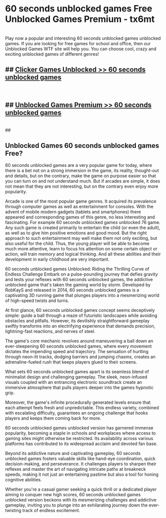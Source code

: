 # 60 seconds unblocked games  Free Unblocked Games Premium - tx6mt <br>
<br>
Play now a popular and interesting 60 seconds unblocked games unblocked games. If you are looking for free games for school and office, then our Unblocked Games WTF site will help you. You can choose cool, crazy and exciting unblocked games of different genres!


## ##  [Clicker Games Unblocked >> 60 seconds unblocked games](http://freeplayer.one?title=60_seconds_unblocked_games&ref=UGames)
  <br>

##  ## [Unblocked Games Premium >> 60 seconds unblocked games](http://freeplayer.one?title=60_seconds_unblocked_games&ref=UGames)
  <br>
  ##



## Unblocked Games 60 seconds unblocked games Free?

60 seconds unblocked games are a very popular game for today, where there is a bet not on a strong immersion in the game, its reality, thought-out and details, but on the contrary, make the game on purpose easier so that you can turn on and not understand much. But if arcades are simple, it does not mean that they are not interesting, but on the contrary even enjoy more popularity.

Arcade is one of the most popular game genres. It acquired its prevalence through computer games as well as entertainment for consoles. With the advent of mobile modern gadgets (tablets and smartphones) there appeared and corresponding games of this genre, no less interesting and fascinating. For example 60 seconds unblocked games unblocked 76 game. Any such game is created primarily to entertain the child (or even the adult), as well as to give him positive emotions and good mood. But the right approach to such entertainment may well make them not only exciting, but also useful for the child. Thus, the young player will be able to become much more attentive, learn to focus his attention on some certain object or action, will train memory and logical thinking. And all these abilities and their development in early childhood are very important.

60 seconds unblocked games Unblocked: Riding the Thrilling Curve of Endless Challenge
Embark on a pulse-pounding journey that defies gravity and tests your reflexes with 60 seconds unblocked games, the addictive unblocked game that's taken the gaming world by storm. Developed by RobKayS and released in 2014, 60 seconds unblocked games is a captivating 3D running game that plunges players into a mesmerizing world of high-speed twists and turns.

At first glance, 60 seconds unblocked games concept seems deceptively simple: guide a ball through a maze of futuristic landscapes while avoiding obstacles and pitfalls. However, its devilishly straightforward gameplay swiftly transforms into an electrifying experience that demands precision, lightning-fast reactions, and nerves of steel.

The game's core mechanic revolves around maneuvering a ball down an ever-steepening 60 seconds unblocked games, where every movement dictates the impending speed and trajectory. The sensation of hurtling through neon-lit tracks, dodging barriers and jumping chasms, creates an adrenaline-fueled rush that keeps players glued to their screens.

What sets 60 seconds unblocked games apart is its seamless blend of minimalist design and challenging gameplay. The sleek, neon-infused visuals coupled with an entrancing electronic soundtrack create an immersive atmosphere that pulls players deeper into the games hypnotic grip.

Moreover, the game's infinite procedurally generated levels ensure that each attempt feels fresh and unpredictable. This endless variety, combined with escalating difficulty, guarantees an ongoing challenge that hooks players and keeps them coming back for more.

60 seconds unblocked games unblocked version has garnered immense popularity, becoming a staple in schools and workplaces where access to gaming sites might otherwise be restricted. Its availability across various platforms has contributed to its widespread acclaim and devoted fan base.

Beyond its addictive nature and captivating gameplay, 60 seconds unblocked games fosters valuable skills like hand-eye coordination, quick decision-making, and perseverance. It challenges players to sharpen their reflexes and master the art of navigating intricate paths at breakneck speeds, making it not just an entertaining pastime but also a tool for honing cognitive abilities.

Whether you're a casual gamer seeking a quick thrill or a dedicated player aiming to conquer new high scores, 60 seconds unblocked games unblocked version beckons with its mesmerizing challenges and addictive gameplay, inviting you to plunge into an exhilarating journey down the ever-twisting track of endless excitement.